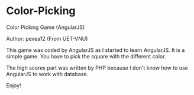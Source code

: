 # Color-Picking
Color Picking Game (AngularJS)

Author: pexea12 (From UET-VNU)

This game was coded by AngularJS as I started to learn AngularJS. 
It is a simple game. You have to pick the square with the different color.

The high scores part was written by PHP because I don't know how to use AngularJS to work with database.

Enjoy!
